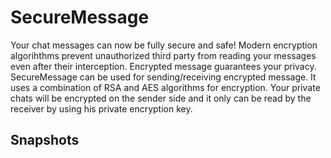 # SecureMessage
Your chat messages can now be fully secure and safe! Modern encryption algorihthms prevent 
unauthorized third party from reading your messages even after their interception.
Encrypted message guarantees your privacy.
SecureMessage can be used for sending/receiving encrypted message. It uses a combination of RSA
and AES algorithms for encryption.
Your private chats will be encrypted on the sender side and it only can be read by the receiver by using his private encryption key.

## Snapshots

